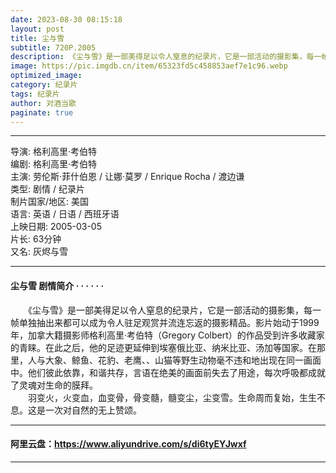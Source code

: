 ```yaml
---
date: 2023-08-30 08:15:18
layout: post
title: 尘与雪
subtitle: 720P.2005
description: 《尘与雪》是一部美得足以令人窒息的纪录片，它是一部活动的摄影集，每一帧单独抽出来都可以成为令人驻足观赏并流连忘返的摄影精品。影片始动于1999年，加拿大籍摄影师格利高里·考伯特（Gregory Colbert）的作品受到许多收藏家的青睐...
image: https://pic.imgdb.cn/item/65323fd5c458853aef7e1c96.webp
optimized_image: 
category: 纪录片
tags: 纪录片
author: 对酒当歌
paginate: true
---
```


---

导演: 格利高里·考伯特  
编剧: 格利高里·考伯特  
主演: 劳伦斯·菲什伯恩 / 让娜·莫罗 / Enrique Rocha / 渡边谦  
类型: 剧情 / 纪录片  
制片国家/地区: 美国  
语言: 英语 / 日语 / 西班牙语  
上映日期: 2005-03-05  
片长: 63分钟  
又名: 灰烬与雪  

---

#### 尘与雪 剧情简介 · · · · · ·

　　《尘与雪》是一部美得足以令人窒息的纪录片，它是一部活动的摄影集，每一帧单独抽出来都可以成为令人驻足观赏并流连忘返的摄影精品。影片始动于1999年，加拿大籍摄影师格利高里·考伯特（Gregory Colbert）的作品受到许多收藏家的青睐。在此之后，他的足迹更延伸到埃塞俄比亚、纳米比亚、汤加等国家。在那里，人与大象、鲸鱼、花豹、老鹰、、山猫等野生动物毫不违和地出现在同一画面中。他们彼此依靠，和谐共存，言语在绝美的画面前失去了用途，每次呼吸都成就了灵魂对生命的膜拜。  
　　羽变火，火变血，血变骨，骨变髓，髓变尘，尘变雪。生命周而复始，生生不息。这是一次对自然的无上赞颂。

---

#### 阿里云盘：<https://www.aliyundrive.com/s/di6tyEYJwxf>

---
